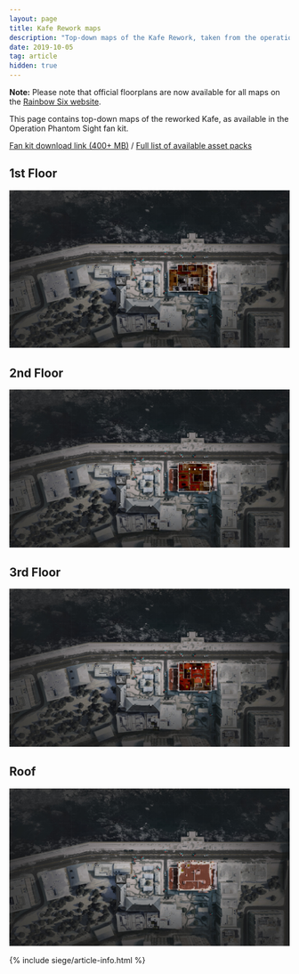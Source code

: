 ```yaml
---
layout: page
title: Kafe Rework maps
description: "Top-down maps of the Kafe Rework, taken from the operation asset pack"
date: 2019-10-05
tag: article
hidden: true
---
```


<p class="important"><strong>Note:</strong> Please note that official floorplans are now available for all maps on the <a href="https://rainbow6.ubisoft.com/siege/en-us/game-info/maps.aspx">Rainbow Six website</a>.</p>

This page contains top-down maps of the reworked Kafe, as available in the Operation Phantom Sight fan kit. 

[Fan kit download link (400+ MB)](https://ubi.li/8R7Ua) / [Full list of available asset packs](https://www.reddit.com/r/Rainbow6/wiki/assets)

## 1st Floor

[![Kafe Rework, 1F map](/assets/img/siege/kafe-rework/kafe-rework-1f.jpg)](/assets/img/siege/kafe-rework/kafe-rework-1f.jpg)

## 2nd Floor

[![Kafe Rework, 2F map](/assets/img/siege/kafe-rework/kafe-rework-2f.jpg)](/assets/img/siege/kafe-rework/kafe-rework-2f.jpg)

## 3rd Floor

[![Kafe Rework, 3F map](/assets/img/siege/kafe-rework/kafe-rework-3f.jpg)](/assets/img/siege/kafe-rework/kafe-rework-3f.jpg)

## Roof

[![Kafe Rework, Roof map](/assets/img/siege/kafe-rework/kafe-rework-roof.jpg)](/assets/img/siege/kafe-rework/kafe-rework-roof.jpg)

{% include siege/article-info.html %}

